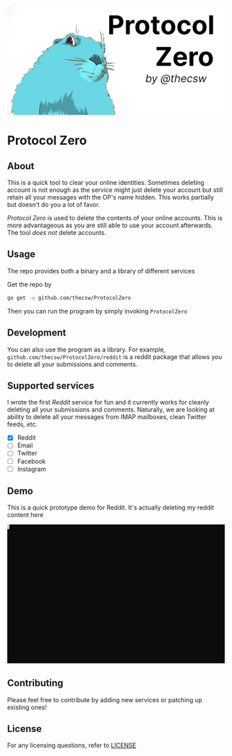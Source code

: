 ![preview](./preview.png)

# Protocol Zero

## About

This is a quick tool to clear your online identities. Sometimes
deleting account is not enough as the service might just delete
your account but still retain all your messages with the OP's 
name hidden. This works partially but doesn't do you a lot of 
favor. 

*Protocol Zero* is used to delete the contents of your online 
accounts. This is more advantageous as you are still able to 
use your account afterwards. The tool *does not* delete accounts.

## Usage

The repo provides both a binary and a library of different services

Get the repo by

```sh
go get -u github.com/thecsw/ProtocolZero
```

Then you can run the program by simply invoking `ProtocolZero`

## Development

You can also use the program as a library. For example,
`github.com/thecsw/ProtocolZero/reddit` is a reddit package
that allows you to delete all your submissions and comments.

## Supported services

I wrote the first *Reddit* service for fun and it currently works
for cleanly deleting all your submissions and comments. Naturally,
we are looking at ability to delete all your messages from IMAP
mailboxes, clean Twitter feeds, etc. 

- [x] Reddit
- [ ] Email
- [ ] Twitter
- [ ] Facebook
- [ ] Instagram

## Demo

This is a quick prototype demo for Reddit. It's actually deleting my
reddit content here

![demo](./demo.svg)

## Contributing

Please feel free to contribute by adding new services or patching up 
existing ones!

## License

For any licensing questions, refer to [LICENSE](./LICENSE)
